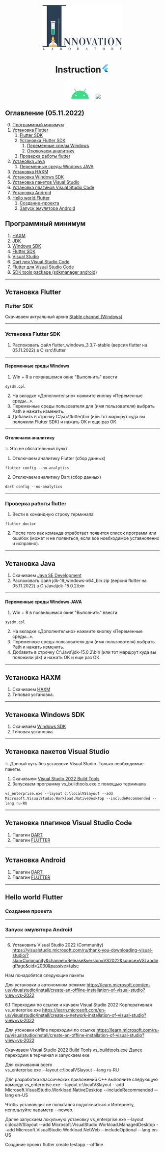 
<div align="center"><img src="./images/InnoLab.png" height="150"/></div>
<h1 align="center">Instruction<img src="./images/flutter.png" height="28"/></h1>
<h3 align="center"><img src="./images/Android.png" height="55"/><img src="https://seeklogo.com/images/W/windows-11-icon-logo-6C39629E45-seeklogo.com.png" height="55"/></h3>


## Оглавление (05.11.2022)

0. [Программный минимум](#Программный-минимум)
1. [Установка Flutter](#Установка-Flutter)
    1. [Flutter SDK](#Flutter-SDK)
    2. [Установка Flutter SDK](#Установка-Flutter-SDK)
        1. [Переменные среды Windows](#Переменные-среды-Windows)
        2. [Отключаем аналитику](#Отключаем-аналитику)
    3. [Проверка работы flutter](#Проверка-работы-flutter)
2. [Установка Java](#Установка-Java)
    1. [Переменные среды Windows JAVA](#Переменные-среды-Windows-JAVA)
3. [Установка HAXM](#Установка-HAXM)
4. [Установка Windows SDK](#Установка-Windows-SDK)
5. [Установка пакетов Visual Studio](#Установка-пакетов-Visual-Studio)
6. [Установка плагинов Visual Studio Code](#Установка-плагинов-Visual-Studio-Code)
7. [Установка Android](#Установка-Android)
8. [Hello world Flutter](#Hello-world-Flutter)
    1. [Создание-проекта](#Cоздание-проекта)
    2. [Запуск эмулятора Android](#Запуск-эмулятора-Android)

## Программный минимум

1. <a href="https://developer.tizen.org/development/tizen-studio/download/installing-tizen-studio/hardware-accelerated-execution-manager" target="_blank">HAXM</a>
2. <a href="https://www.oracle.com/java/technologies/downloads/" target="_blank">JDK</a>
3. <a href="https://www.oracle.com/java/technologies/downloads/" target="_blank">Windows SDK</a>
4. <a href="https://docs.flutter.dev/development/tools/sdk/releases" target="_blank">Flutter SDK </a>
5. <a href="https://visualstudio.microsoft.com/ru/thank-you-downloading-visual-studio/?sku=Community&channel=Release&version=VS2022&source=VSLandingPage&cid=2030&passive=false" target="_blank">Visual Studio</a>
6. <a href="https://marketplace.visualstudio.com/items?itemName=Dart-Code.dart-code" target="_blank">Dart для Visual Studio Code</a>
7. <a href="https://marketplace.visualstudio.com/items?itemName=Dart-Code.flutter" target="_blank">Flutter для Visual Studio Code</a>
8. <a href="https://developer.android.com/studio" target="_blank">SDK tools package (sdkmanager android)</a>
____

## Установка Flutter

### Flutter SDK

Скачиваем актуальный архив <a href="https://docs.flutter.dev/development/tools/sdk/releases">Stable channel (Windows)</a> 
____
### Установка Flutter SDK

 1. Распоковать файл flutter_windows_3.3.7-stable (версия flutter на 05.11.2022) в C:\src\flutter
____
#### Переменные среды Windows

 1. Win + R в появившемся окне "Выполнить" ввести 
 ```
 sysdm.cpl
 ```
 2. На вкладке «Дополнительно» нажмите кнопку «Переменные среды…».
 3. Переменные среды пользователя для (имя пользователя) выбрать Path и нажать изменить.
 4. Добавить в строчку C:\src\flutter\bin (или тот маршрут куда вы положили Flutter SDK) и нажать ОК и еще раз ОК
____
#### Отключаем аналитику

:boom: Это не обязательный  пункт
 1. Отключаем аналитику Flutter (сбор данных)
 ```
 flutter config --no-analytics
 ```
  2. Отключаем аналитику Dart (сбор данных)
 ```
 dart config --no-analytics
 ```
____
### Проверка работы flutter
 
 1. Вести в командную строку терминала 
 ```
 flutter doctor
 ```
 2. После того как команда отработает появится список программ или ошибок (может и не появиться, если все ноебходимое уставноленно и исправно).
____
## Установка Java

1. Скачиваем <a href="https://www.oracle.com/java/technologies/downloads/" target="_blank">Java SE Development</a>
2. Распоковать файл jdk-19_windows-x64_bin.zip (версия flutter на 05.11.2022) в C:\Java\jdk-15.0.2\bin
____
#### Переменные среды Windows JAVA

 1. Win + R в появившемся окне "Выполнить" ввести 
 ```
 sysdm.cpl
 ```
 2. На вкладке «Дополнительно» нажмите кнопку «Переменные среды…».
 3. Переменные среды пользователя для (имя пользователя) выбрать Path и нажать изменить.
 4. Добавить в строчку C:\Java\jdk-15.0.2\bin (или тот маршрут куда вы положили jdk) и нажать ОК и еще раз ОК
____
## Установка HAXM

1. Скачиваем <a href="https://developer.tizen.org/development/tizen-studio/download/installing-tizen-studio/hardware-accelerated-execution-manager" target="_blank">HAXM</a>
2. Типовая установка.
____
## Установка Windows SDK

1. Скачиваем <a href="https://www.oracle.com/java/technologies/downloads/" target="_blank">Windows SDK</a>
2. Типовая установка.

____
## Установка пакетов Visual Studio

:boom: Данный путь без уставноки Visual Studio. Только необходимые пакеты. 
1. Скачавыем <a href="https://learn.microsoft.com/en-us/visualstudio/install/create-an-offline-installation-of-visual-studio?view=vs-2022" target="_blank">Visual Studio 2022 Build Tools</a>
2. Запускаем программу vs_buildtools.exe с помощью терминала
 ```
 vs_enterprise.exe --layout c:\localVSlayout --add Microsoft.VisualStudio.Workload.NativeDesktop --includeRecommended --lang ru-RU
 ```
____
## Установка плагинов Visual Studio Code

1. Палагин <a href="https://marketplace.visualstudio.com/items?itemName=Dart-Code.dart-code" target="_blank">DART</a>
2. Палагин <a href="https://marketplace.visualstudio.com/items?itemName=Dart-Code.dart-code" target="_blank">FLUTTER</a>
____
## Установка Android

1. Палагин <a href="https://marketplace.visualstudio.com/items?itemName=Dart-Code.dart-code" target="_blank">DART</a>
2. Палагин <a href="https://marketplace.visualstudio.com/items?itemName=Dart-Code.dart-code" target="_blank">FLUTTER</a>
____
## Hello world Flutter

### Создание проекта


____
### Запуск эмулятора Android


____


 6. Установить Visual Studio 2022 (Community)
 https://visualstudio.microsoft.com/ru/thank-you-downloading-visual-studio/?sku=Community&channel=Release&version=VS2022&source=VSLandingPage&cid=2030&passive=false

Нам понадобятся следующие пакеты

Для установки в автономном режиме 
https://learn.microsoft.com/en-us/visualstudio/install/create-an-offline-installation-of-visual-studio?view=vs-2022

6.1 Переходим по ссылке и качаем Visual Studio 2022 Корпоративная vs_enterprise.exe
https://learn.microsoft.com/en-us/visualstudio/install/create-a-network-installation-of-visual-studio?view=vs-2022


Для утсновки offline переходим по ссылке
https://learn.microsoft.com/ru-ru/visualstudio/install/create-an-offline-installation-of-visual-studio?view=vs-2022

Скачиваем Visual Studio 2022 Build Tools vs_buildtools.exe
Далее переходим в терминал и запускаем exe

Для скачивания всего \
vs_enterprise.exe --layout c:\localVSlayout --lang ru-RU

Для разработки классических приложений C++ выполните следующую команду
vs_enterprise.exe --layout c:\localVSlayout --add Microsoft.VisualStudio.Workload.NativeDesktop --includeRecommended --lang en-US

Чтобы установщик не попытался подключиться к Интернету, используйте параметр --noweb.

Далее запускаем локульную установку
vs_enterprise.exe --layout c:\localVSlayout --add Microsoft.VisualStudio.Workload.ManagedDesktop --add Microsoft.VisualStudio.Workload.NetWeb --includeOptional --lang en-US

 Создание проект flutter create testapp --offline
